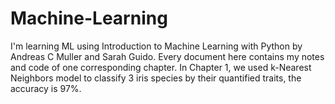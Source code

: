 # Machine-Learning
 I'm learning ML using Introduction to Machine Learning with Python by Andreas C Muller and Sarah Guido. Every document here contains my notes and code of one corresponding chapter.
In Chapter 1, we used k-Nearest Neighbors model to classify 3 iris species by their quantified traits, the accuracy is 97%.
